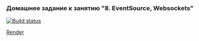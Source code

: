 ### Домашнее задание к занятию "8. EventSource, Websockets"

[![Build status](https://ci.appveyor.com/api/projects/status/7udq4ri11sxktra6?svg=true)](https://ci.appveyor.com/project/Niklles/ahj-chat-server)

[Render](https://ahj-chat-server.onrender.com)